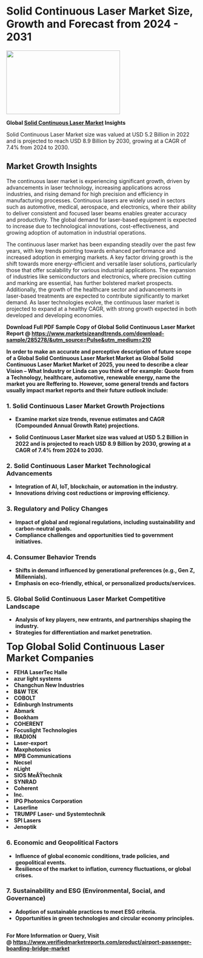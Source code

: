 <H1>Solid Continuous Laser Market Size, Growth and Forecast from 2024 - 2031</H1><img class="aligncenter size-medium wp-image-584254" src="https://thirdeyenews.in/wp-content/uploads/2024/09/Global-Market-Research-300x168.jpeg" alt="" width="300" height="168" /><p><strong>Global&nbsp;<a href="https://www.marketsizeandtrends.com/download-sample/285278/&amp;utm_source=Pulse&amp;utm_medium=210">Solid Continuous Laser Market</a> Insights</strong></p><p>Solid Continuous Laser Market size was valued at USD 5.2 Billion in 2022 and is projected to reach USD 8.9 Billion by 2030, growing at a CAGR of 7.4% from 2024 to 2030.</p><p><h2>Market Growth Insights</h2> <p>The continuous laser market is experiencing significant growth, driven by advancements in laser technology, increasing applications across industries, and rising demand for high precision and efficiency in manufacturing processes. Continuous lasers are widely used in sectors such as automotive, medical, aerospace, and electronics, where their ability to deliver consistent and focused laser beams enables greater accuracy and productivity. The global demand for laser-based equipment is expected to increase due to technological innovations, cost-effectiveness, and growing adoption of automation in industrial operations.</p> <p><strong></strong></p> <p>The continuous laser market has been expanding steadily over the past few years, with key trends pointing towards enhanced performance and increased adoption in emerging markets. A key factor driving growth is the shift towards more energy-efficient and versatile laser solutions, particularly those that offer scalability for various industrial applications. The expansion of industries like semiconductors and electronics, where precision cutting and marking are essential, has further bolstered market prospects. Additionally, the growth of the healthcare sector and advancements in laser-based treatments are expected to contribute significantly to market demand. As laser technologies evolve, the continuous laser market is projected to expand at a healthy CAGR, with strong growth expected in both developed and developing economies.</p> <p><strong></p><p><span class=""><strong>Download Full PDF Sample Copy of Global Solid Continuous Laser Market Report</strong> @ <a href="https://www.marketsizeandtrends.com/download-sample/285278/&amp;utm_source=Pulse&amp;utm_medium=210" target="_blank">https://www.marketsizeandtrends.com/download-sample/285278/&amp;utm_source=Pulse&amp;utm_medium=210</a></span></p><p>In order to make an accurate and perceptive description of future scope of a Global&nbsp;Solid Continuous Laser Market Market as Global&nbsp;Solid Continuous Laser Market Market of 2025, you need to describe a clear Vision &ndash; What Industry or Linda can you think of for example: Quote from a Technology, healthcare, automotive, renewable energy, name the market you are Reffering to. However, some general trends and factors usually impact market reports and their future outlook include:</p><h3>1.&nbsp;<strong>Solid Continuous Laser Market Growth Projections</strong></h3><ul><li>Examine market size trends, revenue estimates and CAGR (Compounded Annual Growth Rate) projections.</li><li><p>Solid Continuous Laser Market size was valued at USD 5.2 Billion in 2022 and is projected to reach USD 8.9 Billion by 2030, growing at a CAGR of 7.4% from 2024 to 2030.</p></li></ul><h3>2.&nbsp;<strong>Solid Continuous Laser Market Technological Advancements</strong></h3><ul><li>Integration of AI, IoT, blockchain, or automation in the industry.</li><li>Innovations driving cost reductions or improving efficiency.</li></ul><h3>3.&nbsp;<strong>Regulatory and Policy Changes</strong></h3><ul><li>Impact of global and regional regulations, including sustainability and carbon-neutral goals.</li><li>Compliance challenges and opportunities tied to government initiatives.</li></ul><h3>4.&nbsp;<strong>Consumer Behavior Trends</strong></h3><ul><li>Shifts in demand influenced by generational preferences (e.g., Gen Z, Millennials).</li><li>Emphasis on eco-friendly, ethical, or personalized products/services.</li></ul><h3>5.&nbsp;<strong>Global Solid Continuous Laser Market Competitive Landscape</strong></h3><ul><li>Analysis of key players, new entrants, and partnerships shaping the industry.</li><li>Strategies for differentiation and market penetration.</li></ul><p data-pm-slice="1 1 []"><span style="color: inherit; font-family: inherit; font-size: 25px;">Top Global Solid Continuous Laser Market Companies</span></p><div class="" data-test-id=""><p><li>FEHA LaserTec Halle</li><li> azur light systems</li><li> Changchun New Industries</li><li> B&W TEK</li><li> COBOLT</li><li> Edinburgh Instruments</li><li> Abmark</li><li> Bookham</li><li> COHERENT</li><li> Focuslight Technologies</li><li> IRADION</li><li> Laser-export</li><li> Maxphotonics</li><li> MPB Communications</li><li> Necsel</li><li> nLight</li><li> SIOS MeÃŸtechnik</li><li> SYNRAD</li><li> Coherent</li><li> Inc.</li><li> IPG Photonics Corporation</li><li> Laserline</li><li> TRUMPF Laser- und Systemtechnik</li><li> SPI Lasers</li><li> Jenoptik</li></p></div><h3>6.&nbsp;<strong>Economic and Geopolitical Factors</strong></h3><ul><li>Influence of global economic conditions, trade policies, and geopolitical events.</li><li>Resilience of the market to inflation, currency fluctuations, or global crises.</li></ul><h3>7.&nbsp;<strong>Sustainability and ESG (Environmental, Social, and Governance)</strong></h3><ul><li>Adoption of sustainable practices to meet ESG criteria.</li><li>Opportunities in green technologies and circular economy principles.</li></ul><h2><strong style="font-size: 14px;">For More Information or Query, Visit @&nbsp;</strong><a style="background-color: #ffffff; font-size: 14px;" href="https://www.marketsizeandtrends.com/report/solid-continuous-laser-market/" target="_blank">https://www.verifiedmarketreports.com/product/airport-passenger-boarding-bridge-market</a></h2>
